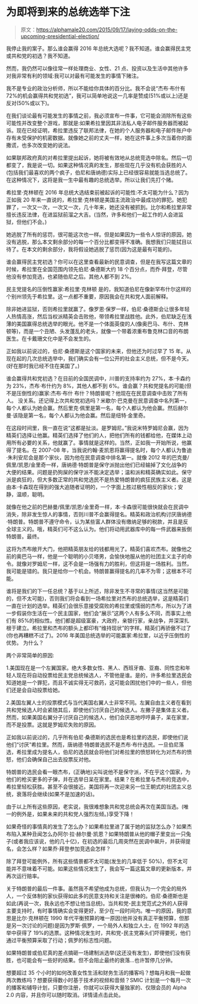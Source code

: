 # 为即将到来的总统选举下注

> 原文：<https://alphamale20.com/2015/09/17/laying-odds-on-the-upcoming-presidential-election/>

我停止我的案子。那么谁会赢得 2016 年总统大选呢？我不知道。谁会赢得民主党或共和党的初选？我不知道。

然而，我仍然可以像往常一样处理商业、女性、21 点、投资以及生活中其他许多对我非常有利的领域:我可以对最有可能发生的事情下赌注。

我不是专业的政治分析师，所以不能给你具体的百分比。我不会说“杰布·布什有 72%的机会赢得共和党初选”，我可以简单地说这一几率是赞成(51%或以上)还是反对(50%或以下)。

在我们谈论最有可能发生的事情之前，我必须宣布一件事，它可能会消除所有这些可能性并改变整个游戏，那就是:如果希拉里因其非法私人电子邮件服务器而被起诉。现在已经证明，希拉里违反了联邦法律，在她的个人服务器和电子邮件账户中存有未受保护的机密数据。就像她之前的丈夫一样，她在这件事上多次当着你的面撒谎，也多次改变她的说法。

如果联邦政府真的对希拉里提出起诉，她将被有效地从总统竞选中除名。然后一切都变了，我是说一切。如果这种情况真的发生，那些现在几乎没有机会获胜的人(包括我们最喜欢的两个疯子，伯尼和唐纳德)实际上已经很容易就能当选总统了。在这种情况下，这将是我一生中最有趣的总统选举。所以让我们先打个赌。

希拉里·克林顿在 2016 年总统大选结束前被起诉的可能性:不太可能为什么？因为正如我 20 年来一直说的，希拉里·克林顿是美国主流政治中最成功的罪犯。她犯罪了，一次又一次，一次又一次，几十年来，她还没有被抓到。比尔和希拉里非常擅长违反法律，在进监狱前溜之大吉。(当然，许多和他们一起工作的人会进监狱，但他们不会。)

她逃脱了所有的惩罚，很可能这次也一样。但是如果因为一些令人惊讶的原因，她没有逃脱，那么本文剩余部分的每一个百分比都变得不准确。我想我们只能拭目以待了。在本文的剩余部分，我将假设她逃脱了惩罚(因为这是最有可能的)。

谁会赢得民主党初选？你可以在这里查看最新的民意调查，但是在我写这篇文章的时候，希拉里在全国范围内领先伯尼·桑德斯大约 18 个百分点，而乔·拜登，尽管他没有参加竞选，也紧随伯尼之后。其他人都不到 2%。

民主党提名的压倒性赢家:希拉里·克林顿
是的，我知道伯尼在像新罕布什尔这样的个别州领先于希拉里。这一点都不重要，原因我会在共和党人面前解释。

除非她进监狱，否则希拉里就赢了。像罗恩·保罗一样，伯尼·桑德斯会让很多年轻人热情高涨，然后当权派精英会击败他，带领希拉里战胜他。此外，伯尼缺乏在浅薄的美国赢得总统选举的眼光。他不是一个体面英俊的人(像奥巴马、布什、克林顿等)，而是一个丑陋、头发蓬乱的老头，就像一个带着浓重布鲁克林口音的布朗医生。在卡戴珊文化中是不会发生的。

正如我以前说过的，伯尼·桑德斯是这个国家的未来，但他还为时过早了 15 年。从现在起的几次总统选举中，我们确实会有一位公开的社会主义总统，但不是今天。(好在那时我已经不住在美国了。)

谁会赢得共和党初选？在目前的全国民调中，川普的支持率约为 27%，本·卡森约为 23%，杰布·布什约为 8%，其他人都不到 6%。谁会赢？共和党提名的可能(但不是压倒性的)赢家:杰布·布什
布什？特朗普呢？他现在在民意调查中击败了所有人。
没关系。还记得上次共和党初选吗？米歇尔·巴克曼在民意调查中名列第一，每个人都认为她会赢。然后里克·佩里是第一名，每个人都认为他会赢。然后赫尔曼·该隐是第一名，每个人都认为他会赢。然后是纽特·金里奇。

在这段时间里，我一直在说“这都是扯淡。是罗姆尼。”我说米特罗姆尼会赢，因为精英们选择让他赢。精英们选择了他们的人，把他们所有的钱都给他，在媒体上动用所有必要的关系，他就赢了。事情就是这样的。当然，正如我一开始所说，他赢得了提名。在 2007-08 年，当我说约翰·麦凯恩将赢得提名时，每个人都认为鲁迪·朱利安尼会是那个家伙，因为他在民意调查中排名第一。就像 2012 年的巴克曼/佩里/凯恩/金里奇一样，唐纳德·特朗普是保守派抛出他们已经输掉了文化战争的大便的结果。问题是扔狗屎的保守派不能决定选举；温和派和精英确实如此。保守派是疯狂的，但大多数正常的共和党选民不是热爱特朗普的疯狂民族主义者。这是由本·卡森现在得到的强大追随者证明的，一个字面上胜过极性相反的家伙；安静，温顺，聪明。

就像在他之前的巴赫曼/佩里/凯恩/金里奇一样，本·卡森很可能很快就会在民调中消失，除非发生惊人的事情，否则川普不会赢得提名。精英和政治机构讨厌唐纳德·特朗普。特朗普不遵守命令，认为某些富人群体没有缴纳足够的税款，并且是反全球主义的。哦，精英们可不这么认为。他们将动用武器库中的每一件武器来扳倒特朗普。最终。

这将为杰布敞开大门，他把精英朋友给的钱都用光了。精英们喜欢杰布。就像他之前的奥巴马一样，他是一个聪明的小贝塔男，会愉快地服从他的社团主义主子的命令。就像对罗姆尼一样，这不会是一场强有力的胜利，但这将是一场胜利。当然，我可能是错的。我只是给你一个机会。特朗普赢得提名的几率不为零；这根本不可能。

谁将是我们的下一任总统？基于以上所述，除非发生不寻常的事情(这当然是可能的，但不太可能)，否则我们将会看到一场希拉里对杰布的总统选举，这是精英们一直在计划的选举。精英们会很乐意接受腐败的希拉里或懦弱的杰布，所以为了进一步假装你生活在一个民主国家，他们会“展示”这两个人有多么不同，而事实上他们有 85%的相似性。他们都是超级富豪，大政府，亲银行家，亲战争，并深深扎根于建立。希拉里和杰布的额头上都印有“维持现状”的字样。精英们再骄傲不过了(你也再糟糕不过了)。2016 年美国总统选举的可能赢家:希拉里，以近乎压倒性的优势。
为什么？

两个非常简单的原因:

1.美国现在是一个左翼国家。绝大多数女性、黑人、西班牙裔、亚裔、同性恋和年轻人现在将自动投票给民主党总统候选人，不管他是谁。是的，许多希拉里选民会知道她是一个罪犯，而且不诚实得无可救药，这可能会困扰他们中的一些人，但他们还是会自动投票给她。

2.美国左翼人士的投票模式与当代美国右翼人士非常不同。左翼自由主义者在看到共和党候选人时会紧随其后，即使他们讨厌自己的候选人。左撇子是集体主义者。然而，如果美国右翼分子讨厌自己的候选人，他们会厌恶地哼哼鼻子，呆在家里，而不是投票。这就是罗姆尼失败的原因。

正如我以前说过的，几乎所有伯尼·桑德斯的选民也是希拉里的选民，即使他们说他们“讨厌”希拉里。然而，唐纳德·特朗普选民不是杰布·布什选民。一旦伯尼落选，希拉里成为提名人，伯尼的选民就会将他们对希拉里的愤怒转化为对杰布的愤怒，他们会确保自己出去投票反对他。

特朗普的选民会看一眼杰布，(正确地)尖叫说他不是保守派，不在乎这个国家，为他们的枪买更多的子弹，并在选举日呆在家里。结果？在希拉里与杰布的竞选中，希拉里轻松获胜。甚至不会很接近。美国将再一次迎来另一位王朝式的社团主义总统，衰落将会继续(如果不是加速的话)。

由于以上所有这些原因，老实说，我很难想象共和党总统会再次在美国当选。(唯一的例外是，如果未来的共和党人强烈左倾。)享受下降！

如果奇怪的事情真的发生了怎么办？如果希拉里进了属于她的监狱怎么办？如果杰布陷入某种丑闻怎么办阿尔·拉·赫尔曼·凯恩？如果特朗普从他的帽子里变出一只兔子(或者我应该说，他的几十亿)，在初选的最后几周突然在民调中飙升，并获得提名，会怎么样？如果乔·拜登参加竞选会怎样？

除了拜登可能例外，所有这些情景都不太可能(发生的几率低于 50%)，但不太可能并不意味着不可能。如果这些情况发生了，我会写一篇这篇文章的更新版本，并再次运行赔率。

关于特朗普的最后一件事。虽然我不希望他成为总统，但我认为一个完全的局外人，一个反体制的家伙获得如此多的民意支持和关注是很棒的。伯尼·桑德斯也是如此(再说一次，我永远也不想让他当总统)。当共和党-民主党范式之外的人获得主要支持时，有时事情确实会变得更好，至少在一段时间内。唯一的原因，我的意思是比尔·克林顿在 1990 年代平衡预算的唯一原因(他并没有真正平衡预算，但那是另一次讨论的问题)是因为罗斯·佩罗，一个局外人和独立人士，在 1992 年的选举中获得了 19%的选票。这种情况发生时，共和党-民主党寡头们吓得要死，他们通过平衡预算采取了行动；佩罗的标志性问题。

如果特朗普或伯尼真的差点搞砸一场建制派选举(这还没有发生)，即使他们没有获胜，也可能会有一些好的结果。但不会阻止最终的衰落...也许暂停几分钟。

想要超过 35 个小时的如何改善女性生活和财务生活的播客吗？想每月和我一起做两次教练吗？想要获得数小时基于技术的视频和音频？SMIC 计划是一个每月一次的播客和辅导计划，只要你注册，你就可以获得大量独家的、仅限会员的 Alpha 2.0 内容，并且你可以随时取消。详情请点击此处。